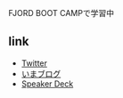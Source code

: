 FJORD BOOT CAMPで学習中

## link
- [Twitter](https://twitter.com/ima1zumi)
- [いまブログ](https://imaizumimr.hatenablog.com/)
- [Speaker Deck](https://speakerdeck.com/ima1zumi)
